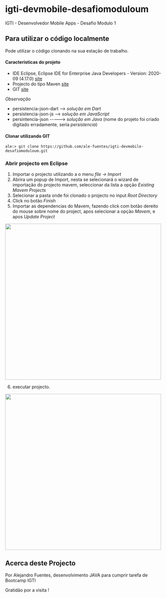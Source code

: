 # igti-devmobile-desafiomoduloum
IGTI - Desenvolvedor Mobile Apps - Desafio Modulo 1

## Para utilizar o código localmente
Pode utilizar o código clonando na sua estação de trabalho.

#### Caracteristicas do projeto
- IDE Eclipse, Eclipse IDE for Enterprise Java Developers - Version: 2020-09 (4.17.0) [site](https://www.eclipse.org/downloads/)
- Projecto do tipo Maven [site](https://maven.apache.org/index.html)
- GIT [site](https://git-scm.com/)


*Observação*
- persistencia-json-dart --> _solução em Dart_
- persistencia-json-js --> _solução em JavaScript_
- persintencia-json -----> _solução em Java_ (nome do projeto foi criado digitado erradamente, seria _persistencia_)


#### Clonar utilizando GIT

```
ale:> git clone https://github.com/ale-fuentes/igti-devmobile-desafiomoduloum.git
```

### Abrir projecto em Eclipse

1. Importar o projecto utilizando a o menu _file -> Import_
2. Abrira um popup de Import, nesta se selecionará o wizard de importação do projecto mavem, seleccionar da lista a opção _Existing Mavem Projects_
3. Selecionar a pasta onde foi clonado o projecto no input _Root Directory_
4. Click no botão _Finish_
5. Importar as dependencias do Mavem, fazendo click com botão dereito do mouse sobre nome do project, apos selecionar a opção _Mavem_, e apos _Update Project_

<img src="https://live.staticflickr.com/65535/50667844821_87db3fa806_z.jpg" width="500" />

6. executar projecto.

<img src="https://live.staticflickr.com/65535/50667938637_b576888407_b.jpg" width="500" />

## Acerca deste Projecto
Por Alejandro Fuentes, desenvolvimento JAVA para cumprir tarefa de Bootcamp IGTI

Gratidão por a visita !
